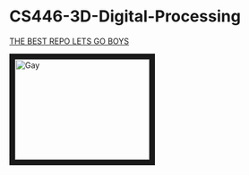 # CS446-3D-Digital-Processing

[THE BEST REPO LETS GO BOYS](https://www.youtube.com/watch?v=6n3pFFPSlW4)

<a href="http://www.youtube.com/watch?feature=player_embedded&v=Kq4NeqOXZGc
" target="_blank"><img src="http://img.youtube.com/vi/Kq4NeqOXZGc/0.jpg" 
alt="Gay" width="240" height="180" border="10" /></a>
